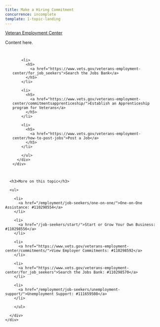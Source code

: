 ```yaml
---
title: Make a Hiring Commitment
concurrence: incomplete
template: 1-topic-landing
---
```


<div class="main" role="main" markdown="0">

<div class="action-bar">
  <div class="row">
    <div class="small-12 columns">
      <a class="usa-button-primary" href="https://www.vets.gov/veterans-employment-center/">Veteran Employment Center</a>
    </div>
  </div>
</div>

<div class="section one" markdown="0">
<div class="primary" markdown="0">
<div class="row" markdown="0">
<div class="small-12 columns" markdown="1">

Content here.

</div>
</div>
</div>


<div class="navigation">
  <div class="row">
    <div class="small-12 columns">
        <ul class="small-block-grid-1 medium-block-grid-3 cards small">

        <li>
          <h5>
            <a href="https://www.vets.gov/veterans-employment-center/for_job_seekers">Search the Jobs Bank</a>
          </h5>  
        </li>  

        <li>
          <h5>
            <a href="https://www.vets.gov/veterans-employment-center/commitmentsapprenticeship/">Establish an Apprenticeship program for Veterans</a>
          </h5>  
        </li>  

        <li>
          <h5>
            <a href="https://www.vets.gov/veterans-employment-center/how-to-post-jobs">Post a Job</a>
          </h5>  
        </li>  

        </ul>
      </div>
    </div>
  </div>  
</div>

<div class="section two">
  <div class="row">
    <div class="small-12 columns">

      <h3>More on this topic</h3>

      <ul>

        <li>
          <a href="/employment/job-seekers/one-on-one/">One-on-One Assistance: #110298554</a>
        </li>

        <li>
          <a href="/job-seekers/start/">Start or Grow Your Own Business: #110298556</a>
        </li>  

        <li>
          <a href="https://www.vets.gov/veterans-employment-center/commitments/">View Employer Commitments: #110298592</a>
        </li>

        <li>
          <a href="https://www.vets.gov/veterans-employment-center/for_job_seekers">Search the Jobs Bank: #110298570</a>
        </li>  

        <li>
          <a href="/employment/job-seekers/unemployment-support/">Unemployment Support: #111659508</a>
        </li>  

        </ul>  

      </div>
    </div>  
  </div>






</div>
